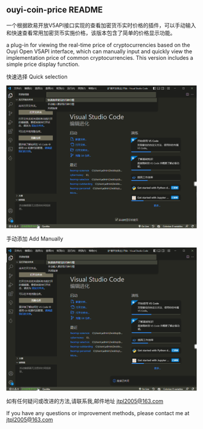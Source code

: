 ## ouyi-coin-price README
一个根据欧易开放V5API接口实现的查看加密货币实时价格的插件，可以手动输入和快速查看常用加密货币实施价格，该版本包含了简单的价格显示功能。


a plug-in for viewing the real-time price of cryptocurrencies based on the Ouyi Open V5API interface, which can manually input and quickly view the implementation price of common cryptocurrencies. This version includes a simple price display function.

快速选择  Quick selection

![图片](./images/image_01.gif)  

  
手动添加  Add Manually

![图片](./images/image_02.gif)


如有任何疑问或改进的方法,请联系我,邮件地址 jtpl2005@163.com

If you have any questions or improvement methods, please contact me at jtpl2005@163.com